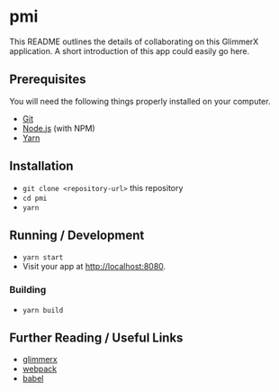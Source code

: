 # pmi

This README outlines the details of collaborating on this GlimmerX application.
A short introduction of this app could easily go here.

## Prerequisites

You will need the following things properly installed on your computer.

* [Git](https://git-scm.com/)
* [Node.js](https://nodejs.org/) (with NPM)
* [Yarn](https://yarnpkg.com/en/)

## Installation

* `git clone <repository-url>` this repository
* `cd pmi`
* `yarn`

## Running / Development

* `yarn start`
* Visit your app at [http://localhost:8080](http://localhost:8080).

### Building

* `yarn build`

## Further Reading / Useful Links

* [glimmerx](http://github.com/glimmerjs/glimmer-experimental/)
* [webpack](https://webpack.js.org/)
* [babel](https://babeljs.io/docs/en/configuration)
